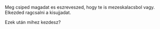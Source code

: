 Meg csiped magadat es eszreveszed, hogy te is mezeskalacsbol vagy. Elkezded ragcsalni a kisujjadat.

Ezek után mihez kezdesz?
